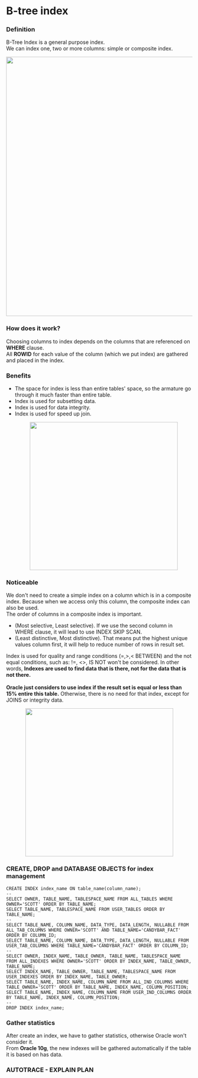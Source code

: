 # B-tree index

### Definition
B-Tree Index is a general purpose index.</br>
We can index one, two or more columns: simple or composite index.</br>
  <p align="center"><img src="https://i.imgur.com/qZFR4AM.png" width="700" ></p>
  
### How does it work?  
Choosing columns to index depends on the columns that are referenced on **WHERE** clause.</br>
All **ROWID** for each value of the column (which we put index) are gathered and placed in the index.</br>

### Benefits
- The space for index is less than entire tables' space, so the armature go through it much faster than entire table.</br>
- Index is used for subsetting data.</br>
- Index is used for data integrity.</br>
- Index is used for speed up join.</br>
  <p align="center"><img src="https://i.imgur.com/qEBGzfR.png" width="400" ></p>

### Noticeable
We don't need to create a simple index on a column which is in a composite index. Because when we access only this column, the composite index can also be used.</br>
The order of columns in a composite index is important.</br>
- (Most selective, Least selective). If we use the second column in WHERE clause, it will lead to use INDEX SKIP SCAN.</br>
- (Least distinctive, Most distinctive). That means put the highest unique values column first, it will help to reduce number of rows in result set.</br>

Index is used for quality and range conditions (=,>,< BETWEEN) and the not equal conditions, such as: !=, <>, IS NOT won't be considered. In other words, **Indexes are used to find data that is there, not for the data that is not there.**</br>
</br>
**Oracle just considers to use index if the result set is equal or less than 15% entire this table.** Otherwise, there is no need for that index, except for JOINS or integrity data.</br>
  <p align="center"><img src="https://i.imgur.com/OAXGT6H.png" width="400" ></p>
  
### CREATE, DROP and DATABASE OBJECTS for index management
```
CREATE INDEX index_name ON table_name(column_name);
--
SELECT OWNER, TABLE_NAME, TABLESPACE_NAME FROM ALL_TABLES WHERE OWNER='SCOTT' ORDER BY TABLE_NAME;
SELECT TABLE_NAME, TABLESPACE_NAME FROM USER_TABLES ORDER BY TABLE_NAME;
--
SELECT TABLE_NAME, COLUMN_NAME, DATA_TYPE, DATA_LENGTH, NULLABLE FROM ALL_TAB_COLUMNS WHERE OWNER='SCOTT' AND TABLE_NAME='CANDYBAR_FACT' ORDER BY COLUMN_ID;
SELECT TABLE_NAME, COLUMN_NAME, DATA_TYPE, DATA_LENGTH, NULLABLE FROM USER_TAB_COLUMNS WHERE TABLE_NAME='CANDYBAR_FACT' ORDER BY COLUMN_ID;
--
SELECT OWNER, INDEX_NAME, TABLE_OWNER, TABLE_NAME, TABLESPACE_NAME FROM ALL_INDEXES WHERE OWNER='SCOTT' ORDER BY INDEX_NAME, TABLE_OWNER, TABLE_NAME;
SELECT INDEX_NAME, TABLE_OWNER, TABLE_NAME, TABLESPACE_NAME FROM USER_INDEXES ORDER BY INDEX_NAME, TABLE_OWNER;
SELECT TABLE_NAME, INDEX_NAME, COLUMN_NAME FROM ALL_IND_COLUMNS WHERE TABLE_OWNER='SCOTT' ORDER BY TABLE_NAME, INDEX_NAME, COLUMN_POSITION;
SELECT TABLE_NAME, INDEX_NAME, COLUMN_NAME FROM USER_IND_COLUMNS ORDER BY TABLE_NAME, INDEX_NAME, COLUMN_POSITION;
--
DROP INDEX index_name;
```

### Gather statistics
After create an index, we have to gather statistics, otherwise Oracle won't consider it.</br>
From **Oracle 10g**, the new indexes will be gathered automatically if the table it is based on has data.</br>


### AUTOTRACE - EXPLAIN PLAN
